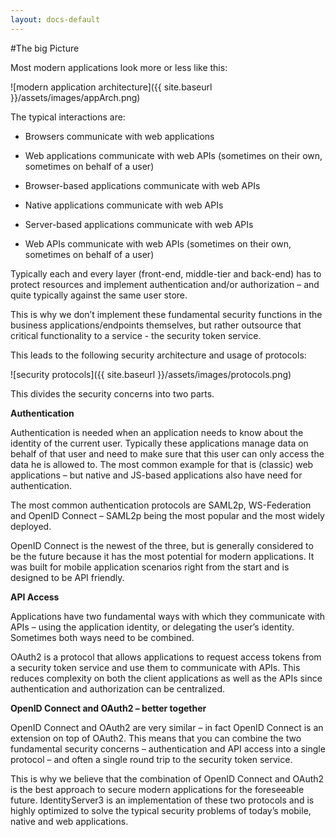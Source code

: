 ```yaml
---
layout: docs-default
---
```


#The big Picture

Most modern applications look more or less like this:

![modern application architecture]({{ site.baseurl }}/assets/images/appArch.png)

The typical interactions are:

* Browsers communicate with web applications

* Web applications communicate with web APIs (sometimes on their own, sometimes on behalf of a user)

* Browser-based applications communicate with web APIs

* Native applications communicate with web APIs

* Server-based applications communicate with web APIs

* Web APIs communicate with web APIs (sometimes on their own, sometimes on behalf of a user)

Typically each and every layer (front-end, middle-tier and back-end) has to protect resources and
implement authentication and/or authorization – and quite typically against the same user store.

This is why we don’t implement these fundamental security functions in the business applications/endpoints themselves,
but rather outsource that critical functionality to a service - the security token service.

This leads to the following security architecture and usage of protocols:

![security protocols]({{ site.baseurl }}/assets/images/protocols.png)

This divides the security concerns into two parts.

**Authentication**

Authentication is needed when an application needs to know about the identity of the current user.
Typically these applications manage data on behalf of that user and need to make sure that this user can only
access the data he is allowed to. The most common example for that is (classic) web applications –
but native and JS-based applications also have need for authentication.

The most common authentication protocols are SAML2p, WS-Federation and OpenID Connect – SAML2p being the
most popular and the most widely deployed.

OpenID Connect is the newest of the three, but is generally considered to be the future because it has the
most potential for modern applications. It was built for mobile application scenarios right from the start
and is designed to be API friendly.

**API Access**

Applications have two fundamental ways with which they communicate with APIs – using the application identity,
or delegating the user’s identity. Sometimes both ways need to be combined.

OAuth2 is a protocol that allows applications to request access tokens from a security token service and use them
to communicate with APIs. This reduces complexity on both the client applications as well as the APIs since
authentication and authorization can be centralized.

**OpenID Connect and OAuth2 – better together**

OpenID Connect and OAuth2 are very similar – in fact OpenID Connect is an extension on top of OAuth2.
This means that you can combine the two fundamental security concerns – authentication and API access into a single protocol –
and often a single round trip to the security token service.

This is why we believe that the combination of OpenID Connect and OAuth2 is the best approach to secure modern
applications for the foreseeable future. IdentityServer3 is an implementation of these two protocols and is
highly optimized to solve the typical security problems of today’s mobile, native and web applications.
